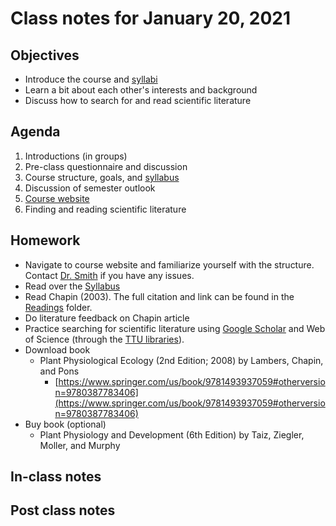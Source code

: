 # Class notes for January 20, 2021

## Objectives
- Introduce the course and [syllabi](../Syllabus)
- Learn a bit about each other's interests and background
- Discuss how to search for and read scientific literature

## Agenda
1. Introductions (in groups)
2. Pre-class questionnaire and discussion
3. Course structure, goals, and [syllabus](../Syllabus)
4. Discussion of semester outlook
5. [Course website](https://github.com/SmithEcophysLab/biol43506350_spring2023)
6. Finding and reading scientific literature

## Homework
- Navigate to course website and familiarize yourself with the structure.
Contact [Dr. Smith](mailto:nick.smith@ttu.edu) if you have any issues.
- Read over the [Syllabus](../Syllabus)
- Read Chapin (2003). The full citation and link can be found in the 
[Readings](../Readings) folder.
- Do literature feedback on Chapin article
- Practice searching for scientific literature using 
[Google Scholar](http://scholar.google.com)
and Web of Science (through the [TTU libraries](https://www.depts.ttu.edu/library/)).
- Download book
	- Plant Physiological Ecology (2nd Edition; 2008) by Lambers, Chapin, and Pons
		- [https://www.springer.com/us/book/9781493937059#otherversion=9780387783406](https://www.springer.com/us/book/9781493937059#otherversion=9780387783406)
- Buy book (optional)
	- Plant Physiology and Development (6th Edition) by Taiz, Ziegler, Moller, and Murphy

## In-class notes

## Post class notes
